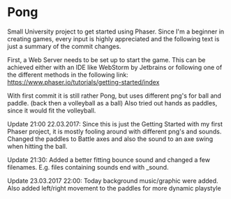 # Pong

Small University project to get started using Phaser.
Since I'm a beginner in creating games, every input is highly appreciated and the following text is just a summary of the commit changes.

First, a Web Server needs to be set up to start the game. This can be achieved either with an IDE like WebStorm by Jetbrains or following one of the different methods in the following link: https://www.phaser.io/tutorials/getting-started/index


With first commit it is still rather Pong, but uses different png's for ball and paddle. (back then a volleyball as a ball)
Also tried out hands as paddles, since it would fit the volleyball. 

Update 21:00 22.03.2017:
Since this is just the Getting Started with my first Phaser project, it is mostly fooling around with different png's and sounds.
Changed the paddles to Battle axes and also the sound to an axe swing when hitting the ball.

Update 21:30:
Added a better fitting bounce sound and changed a few filenames. E.g. files containing sounds end with _sound.

Update 23.03.2017 22:00:
Today background music/graphic were added. Also added left/right movement to the paddles for more dynamic playstyle

